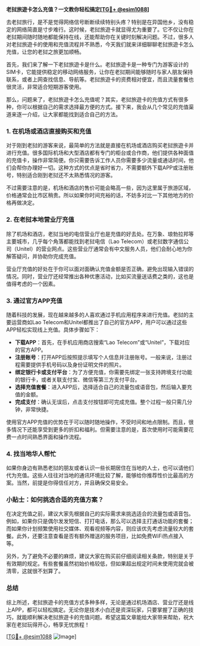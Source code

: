 **老挝旅遊卡怎么充值？一文教你轻松搞定[[TG💪+ @esim1088](https://t.me/s/esim1088)]**

去老挝旅行，是不是觉得网络信号断断续续特别头疼？特别是在异国他乡，没有稳定的网络简直是寸步难行。这时候，老挝旅遊卡就显得尤为重要了。它不仅让你在老挝期间随时随地都能保持在线，还能帮助你在关键时刻解决问题。不过，很多人对老挝旅遊卡的使用和充值流程并不熟悉，今天我们就来详细聊聊老挝旅遊卡怎么充值，让您的老挝之旅更加顺畅。

首先，我们来了解一下老挝旅遊卡是什么。老挝旅遊卡是一种专门为游客设计的SIM卡，它能提供稳定的移动网络服务，让你在老挝期间能够随时与家人朋友保持联系，或者上网查找信息、导航等。老挝旅遊卡的资费相对便宜，而且流量套餐也很灵活，非常适合短期游客使用。

那么，问题来了，老挝旅遊卡怎么充值呢？其实，老挝旅遊卡的充值方式有很多种，你可以根据自己的需求选择最方便的方式。接下来，我会从几个常见的充值渠道来逐一介绍，让大家都能找到适合自己的方法。

### 1. 在机场或酒店直接购买和充值

对于刚到老挝的游客来说，最简单的方法就是直接在机场或酒店购买老挝旅遊卡并进行充值。很多国际机场和大型酒店都有专门的柜台或合作商，他们提供各种面值的充值卡，操作非常简便。你只需要告诉工作人员你需要多少流量或通话时间，他们会帮你办理好一切。这种方式的优点是省时省力，不需要额外下载APP或注册账号，特别适合刚到老挝还不太熟悉情况的游客。

不过需要注意的是，机场和酒店的售价可能会略高一些，因为这里属于旅游区域，价格通常会比市区稍贵。所以如果你时间充裕的话，不妨多对比一下其他地方的价格再做决定。

### 2. 在老挝本地营业厅充值

除了机场和酒店，老挝当地的电信营业厅也是充值的好去处。在万象、琅勃拉邦等主要城市，几乎每个角落都能找到老挝电信（Lao Telecom）或老挝数字通信公司（Unitel）的营业网点。这些营业厅通常会有中文服务人员，他们会耐心地为你解答疑问，并协助你完成充值。

营业厅充值的好处在于你可以面对面确认充值金额是否正确，避免出现输入错误的情况。同时，营业厅还经常推出各种优惠活动，比如买流量送话费之类的，这也是值得考虑的一个因素。

### 3. 通过官方APP充值

随着科技的发展，现在越来越多的人喜欢通过手机应用程序来进行充值。老挝的主要运营商如Lao Telecom和Unitel都推出了自己的官方APP，用户可以通过这些APP轻松实现线上充值。具体步骤如下：

- **下载APP**：首先，在手机应用商店搜索“Lao Telecom”或“Unitel”，下载对应的官方APP。
- **注册账号**：打开APP后按照提示填写个人信息并注册账号。一般来说，注册过程需要提供手机号码以及身份证明文件的照片。
- **绑定银行卡或支付平台**：为了方便充值，你需要先绑定一张支持跨境支付功能的银行卡，或者关联支付宝、微信等第三方支付平台。
- **选择充值套餐**：进入APP后，选择适合自己的流量包或语音包，然后输入要充值的金额。
- **完成支付**：确认无误后，点击支付按钮即可完成充值。整个过程一般只需几分钟，非常快捷。

使用官方APP充值的优势在于可以随时随地操作，不受时间和地点限制。而且，很多情况下还能享受到更多的折扣和福利。但需要注意的是，首次使用时可能需要花费一点时间熟悉界面和操作流程。

### 4. 找当地华人帮忙

如果你身边有熟悉老挝的朋友或者认识一些长期居住在当地的人士，也可以请他们代为充值。这些人往往对当地的通讯环境比较了解，能够给你推荐性价比最高的方案。当然，前提是你得信任对方，并且确保交易安全。

### 小贴士：如何挑选合适的充值方案？

在决定充值之前，建议大家先根据自己的实际需求来挑选适合的流量包或语音包。例如，如果你只是偶尔发发短信、打打电话，那么可以选择主打通话功能的套餐；而如果你计划频繁使用社交媒体、观看视频等内容，则应该优先考虑流量较大的套餐。此外，还要注意查看是否有额外赠送的服务项目，比如免费WiFi热点接入等。

另外，为了避免不必要的麻烦，建议大家在购买前仔细阅读相关条款，特别是关于有效期的规定。有些套餐虽然初始价格较低，但如果超出规定时间未使用完就会被清零，这就很不划算了。

### 总结

综上所述，老挝旅遊卡的充值方式多种多样，无论是通过机场酒店、营业厅还是线上APP，都可以轻松搞定。无论你是技术小白还是资深玩家，只要掌握了正确的技巧，就能顺利解决老挝旅遊卡的充值问题。希望这篇文章能给大家带来帮助，祝大家在老挝玩得开心，畅享无忧旅程！

[[TG💪+ @esim1088](https://t.me/s/esim1088) ![Image](https://i.postimg.cc/4NQfJmqS/Snipaste-2025-05-13-00-14-12.png)]